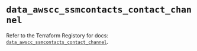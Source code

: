 # `data_awscc_ssmcontacts_contact_channel`

Refer to the Terraform Registory for docs: [`data_awscc_ssmcontacts_contact_channel`](https://registry.terraform.io/providers/hashicorp/awscc/0.70.0/docs/data-sources/ssmcontacts_contact_channel).
